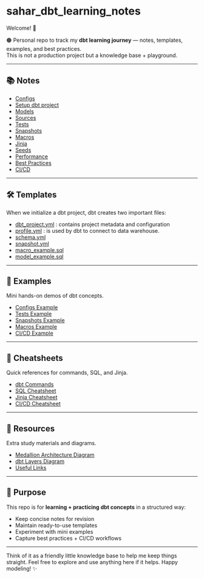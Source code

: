 

# sahar_dbt_learning_notes
Welcome! 👋 

🟠 Personal repo to track my **dbt learning journey** — notes, templates, examples, and best practices.  
This is not a production project but a knowledge base + playground.

---

## 📚 Notes
- [Configs](notes/configs.md)  
- [Setup dbt project](notes/how-to-setup-dbt-proj.md)  
- [Models](notes/model.md)  
- [Sources](notes/sources.md)  
- [Tests](notes/tests.md)  
- [Snapshots](notes/snapshots.md)  
- [Macros](notes/macros.md)  
- [Jinja](notes/jinja.md)  
- [Seeds](notes/seeds.md)  
- [Performance](notes/performance.md)  
- [Best Practices](notes/best_practices.md)  
- [CI/CD](notes/cicd.md)  

---

## 🛠 Templates
 
When we initialize a dbt project, dbt creates two important files:    
  - [dbt_project.yml](templates/dbt_project.yml) : contains project metadata and configuration  
  - [profile.yml](templates/profile.yml) : is used by dbt to connect to data warehouse.
- [schema.yml](templates/schema.yml)  
- [snapshot.yml](templates/snapshot.yml)  
- [macro_example.sql](templates/macro_example.sql)  
- [model_example.sql](templates/model_example.sql)  

---

## 🔬 Examples
Mini hands-on demos of dbt concepts.  
- [Configs Example](examples/configs_example/)  
- [Tests Example](examples/tests_example/)  
- [Snapshots Example](examples/snapshots_example/)  
- [Macros Example](examples/macros_example/)  
- [CI/CD Example](examples/cicd_example/)  

---

## 🧾 Cheatsheets
Quick references for commands, SQL, and Jinja.  
- [dbt Commands](cheatsheets/dbt_commands.md)  
- [SQL Cheatsheet](cheatsheets/sql_cheatsheet.md)  
- [Jinja Cheatsheet](cheatsheets/jinja_cheatsheet.md)  
- [CI/CD Cheatsheet](cheatsheets/cicd_cheatsheet.md)  

---

## 📎 Resources
Extra study materials and diagrams.  
- [Medallion Architecture Diagram](resources/medallion_architecture.png)  
- [dbt Layers Diagram](resources/dbt_layers.png)  
- [Useful Links](resources/useful_links.md)  

---

## 🎯 Purpose
This repo is for **learning + practicing dbt concepts** in a structured way:
- Keep concise notes for revision  
- Maintain ready-to-use templates  
- Experiment with mini examples  
- Capture best practices + CI/CD workflows  

---



Think of it as a friendly little knowledge base to help me keep things straight. Feel free to explore and use anything here if it helps. Happy modeling! ✨

